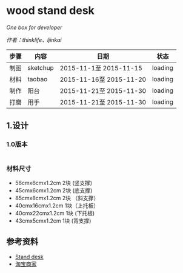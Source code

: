 # wood stand desk
_One box for developer_

_作者：thinklife、ljinkai_


| 步骤 | 内容 | 日期 | 状态 |
| ----- | ----- | ------ | ------ |
| 制图 | sketchup | 2015-11-1至 2015-11-15 | loading |
| 材料 | taobao | 2015-11-16至 2015-11-20 | loading |
| 制作 | 阳台 | 2015-11-21至 2015-11-30 | loading |
| 打磨 | 用手 | 2015-11-21至 2015-11-30 | loading |

## 1.设计

### 1.0版本
![]()

### 材料尺寸

* 56cmx6cmx1.2cm  2块  (竖支撑)
* 45cmx6cmx1.2cm  2块  (底支撑)
* 85cmx8cmx1.2cm  2块 （斜支撑）
* 40cmx16cmx1.2cm  1块（上托板）
* 40cmx22cmx1.2cm  1块 (下托板)
* 43cmx5cmx1.2cm  1块 (背支撑)



## 参考资料

* [Stand desk](http://www.thereadydesk.com/home.html)
* [淘宝商家](https://item.taobao.com/item.htm?spm=a1z09.2.0.0.xxC2gy&id=23090728170&_u=260u9kq9e43)


